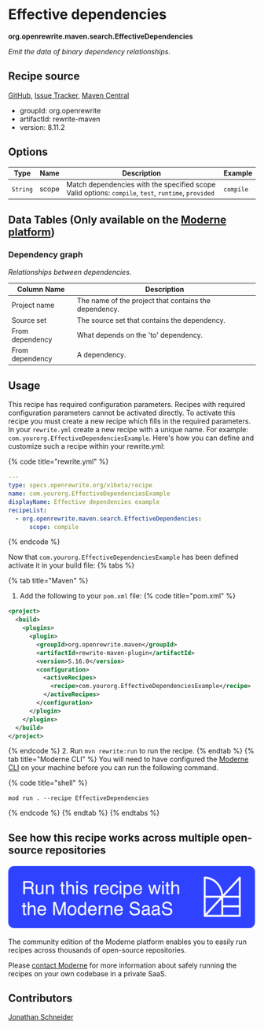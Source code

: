 # Effective dependencies

**org.openrewrite.maven.search.EffectiveDependencies**

_Emit the data of binary dependency relationships._

## Recipe source

[GitHub](https://github.com/openrewrite/rewrite/blob/main/rewrite-maven/src/main/java/org/openrewrite/maven/search/EffectiveDependencies.java), [Issue Tracker](https://github.com/openrewrite/rewrite/issues), [Maven Central](https://central.sonatype.com/artifact/org.openrewrite/rewrite-maven/8.11.2/jar)

* groupId: org.openrewrite
* artifactId: rewrite-maven
* version: 8.11.2

## Options

| Type | Name | Description | Example |
| -- | -- | -- | -- |
| `String` | scope | Match dependencies with the specified scope Valid options: `compile`, `test`, `runtime`, `provided` | `compile` |

## Data Tables (Only available on the [Moderne platform](https://app.moderne.io/))

### Dependency graph

_Relationships between dependencies._

| Column Name | Description |
| ----------- | ----------- |
| Project name | The name of the project that contains the dependency. |
| Source set | The source set that contains the dependency. |
| From dependency | What depends on the 'to' dependency. |
| From dependency | A dependency. |


## Usage

This recipe has required configuration parameters. Recipes with required configuration parameters cannot be activated directly. To activate this recipe you must create a new recipe which fills in the required parameters. In your `rewrite.yml` create a new recipe with a unique name. For example: `com.yourorg.EffectiveDependenciesExample`.
Here's how you can define and customize such a recipe within your rewrite.yml:

{% code title="rewrite.yml" %}
```yaml
---
type: specs.openrewrite.org/v1beta/recipe
name: com.yourorg.EffectiveDependenciesExample
displayName: Effective dependencies example
recipeList:
  - org.openrewrite.maven.search.EffectiveDependencies:
      scope: compile
```
{% endcode %}

Now that `com.yourorg.EffectiveDependenciesExample` has been defined activate it in your build file:
{% tabs %}

{% tab title="Maven" %}
1. Add the following to your `pom.xml` file:
{% code title="pom.xml" %}
```xml
<project>
  <build>
    <plugins>
      <plugin>
        <groupId>org.openrewrite.maven</groupId>
        <artifactId>rewrite-maven-plugin</artifactId>
        <version>5.16.0</version>
        <configuration>
          <activeRecipes>
            <recipe>com.yourorg.EffectiveDependenciesExample</recipe>
          </activeRecipes>
        </configuration>
      </plugin>
    </plugins>
  </build>
</project>
```
{% endcode %}
2. Run `mvn rewrite:run` to run the recipe.
{% endtab %}
{% tab title="Moderne CLI" %}
You will need to have configured the [Moderne CLI](https://docs.moderne.io/moderne-cli/cli-intro) on your machine before you can run the following command.

{% code title="shell" %}
```shell
mod run . --recipe EffectiveDependencies
```
{% endcode %}
{% endtab %}
{% endtabs %}

## See how this recipe works across multiple open-source repositories

[![Moderne Link Image](/.gitbook/assets/ModerneRecipeButton.png)](https://app.moderne.io/recipes/org.openrewrite.maven.search.EffectiveDependencies)

The community edition of the Moderne platform enables you to easily run recipes across thousands of open-source repositories.

Please [contact Moderne](https://moderne.io/product) for more information about safely running the recipes on your own codebase in a private SaaS.

## Contributors
[Jonathan Schneider](mailto:jkschneider@gmail.com)
